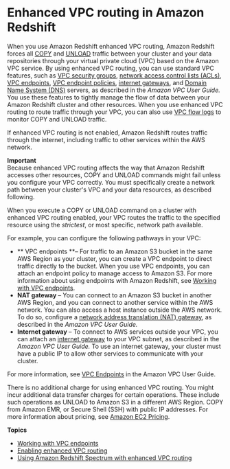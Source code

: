 # Enhanced VPC routing in Amazon Redshift<a name="enhanced-vpc-routing"></a>

When you use Amazon Redshift enhanced VPC routing, Amazon Redshift forces all [COPY](https://docs.aws.amazon.com/redshift/latest/dg/r_COPY.html) and [UNLOAD](https://docs.aws.amazon.com/redshift/latest/dg/r_UNLOAD.html) traffic between your cluster and your data repositories through your virtual private cloud \(VPC\) based on the Amazon VPC service\. By using enhanced VPC routing, you can use standard VPC features, such as [VPC security groups](https://docs.aws.amazon.com/vpc/latest/userguide/VPC_SecurityGroups.html), [network access control lists \(ACLs\)](https://docs.aws.amazon.com/vpc/latest/userguide/VPC_ACLs.html), [VPC endpoints](https://docs.aws.amazon.com/vpc/latest/userguide/vpc-endpoints-s3.html), [VPC endpoint policies](https://docs.aws.amazon.com/vpc/latest/userguide/vpc-endpoints-s3.html#vpc-endpoints-policies-s3), [internet gateways](https://docs.aws.amazon.com/vpc/latest/userguide/VPC_Internet_Gateway.html), and [Domain Name System \(DNS\)](https://docs.aws.amazon.com/vpc/latest/userguide/vpc-dns.html) servers, as described in the *Amazon VPC User Guide\.* You use these features to tightly manage the flow of data between your Amazon Redshift cluster and other resources\. When you use enhanced VPC routing to route traffic through your VPC, you can also use [VPC flow logs](https://docs.aws.amazon.com/vpc/latest/userguide/flow-logs.html) to monitor COPY and UNLOAD traffic\.

If enhanced VPC routing is not enabled, Amazon Redshift routes traffic through the internet, including traffic to other services within the AWS network\.

**Important**  
Because enhanced VPC routing affects the way that Amazon Redshift accesses other resources, COPY and UNLOAD commands might fail unless you configure your VPC correctly\. You must specifically create a network path between your cluster's VPC and your data resources, as described following\.

When you execute a COPY or UNLOAD command on a cluster with enhanced VPC routing enabled, your VPC routes the traffic to the specified resource using the *strictest*, or most specific, network path available\. 

For example, you can configure the following pathways in your VPC:
+ ** VPC endpoints **– For traffic to an Amazon S3 bucket in the same AWS Region as your cluster, you can create a VPC endpoint to direct traffic directly to the bucket\. When you use VPC endpoints, you can attach an endpoint policy to manage access to Amazon S3\. For more information about using endpoints with Amazon Redshift, see [Working with VPC endpoints](enhanced-vpc-working-with-endpoints.md)\.
+ **NAT gateway** – You can connect to an Amazon S3 bucket in another AWS Region, and you can connect to another service within the AWS network\. You can also access a host instance outside the AWS network\. To do so, configure a [ network address translation \(NAT\) gateway](https://docs.aws.amazon.com/vpc/latest/userguide/vpc-nat-gateway.html), as described in the *Amazon VPC User Guide\.*
+ **Internet gateway** – To connect to AWS services outside your VPC, you can attach an [internet gateway](https://docs.aws.amazon.com/vpc/latest/userguide/VPC_Internet_Gateway.html) to your VPC subnet, as described in the *Amazon VPC User Guide\.* To use an internet gateway, your cluster must have a public IP to allow other services to communicate with your cluster\.

For more information, see [VPC Endpoints](https://docs.aws.amazon.com/vpc/latest/userguide/vpc-endpoints.html) in the Amazon VPC User Guide\.

There is no additional charge for using enhanced VPC routing\. You might incur additional data transfer charges for certain operations\. These include such operations as UNLOAD to Amazon S3 in a different AWS Region\. COPY from Amazon EMR, or Secure Shell \(SSH\) with public IP addresses\. For more information about pricing, see [Amazon EC2 Pricing](https://aws.amazon.com/ec2/pricing/)\.

**Topics**
+ [Working with VPC endpoints](enhanced-vpc-working-with-endpoints.md)
+ [Enabling enhanced VPC routing](enhanced-vpc-enabling-cluster.md)
+ [Using Amazon Redshift Spectrum with enhanced VPC routing](spectrum-enhanced-vpc.md)